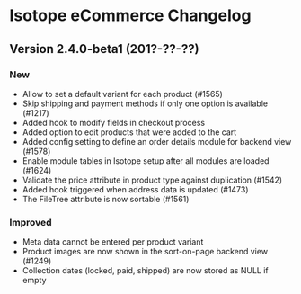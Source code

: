 Isotope eCommerce Changelog
===========================


Version 2.4.0-beta1 (201?-??-??)
--------------------------------

### New

- Allow to set a default variant for each product (#1565)
- Skip shipping and payment methods if only one option is available (#1217)
- Added hook to modify fields in checkout process
- Added option to edit products that were added to the cart
- Added config setting to define an order details module for backend view (#1578)
- Enable module tables in Isotope setup after all modules are loaded (#1624)
- Validate the price attribute in product type against duplication (#1542)
- Added hook triggered when address data is updated (#1473)
- The FileTree attribute is now sortable (#1561)


### Improved

- Meta data cannot be entered per product variant
- Product images are now shown in the sort-on-page backend view (#1249)
- Collection dates (locked, paid, shipped) are now stored as NULL if empty